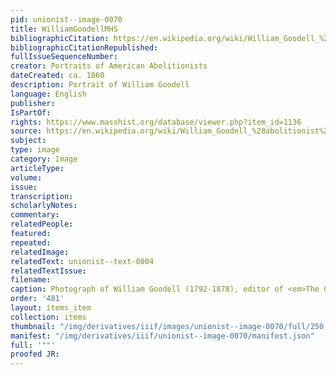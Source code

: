 ```yaml
---
pid: unionist--image-0070
title: WilliamGoodellMHS
bibliographicCitation: https://en.wikipedia.org/wiki/William_Goodell_%28abolitionist%29#/media/File:William-Goodell(Cropped).png
bibliographicCitationRepublished: 
fullIssueSequenceNumber: 
creator: Portraits of American Abolitionists
dateCreated: ca. 1860
description: Portrait of William Goodell
language: English
publisher: 
IsPartOf: 
rights: https://www.masshist.org/database/viewer.php?item_id=1136
source: https://en.wikipedia.org/wiki/William_Goodell_%28abolitionist%29#/media/File:William-Goodell(Cropped).png
subject: 
type: image
category: Image
articleType: 
volume: 
issue: 
transcription: 
scholarlyNotes: 
commentary: 
relatedPeople: 
featured: 
repeated: 
relatedImage: 
relatedText: unionist--text-0004
relatedTextIssue: 
filename: 
caption: Photograph of William Goodell (1792-1878), editor of <em>The Genius of Temperance</em>
order: '481'
layout: items_item
collection: items
thumbnail: "/img/derivatives/iiif/images/unionist--image-0070/full/250,/0/default.jpg"
manifest: "/img/derivatives/iiif/unionist--image-0070/manifest.json"
full: '""'
proofed JR: 
---
```

